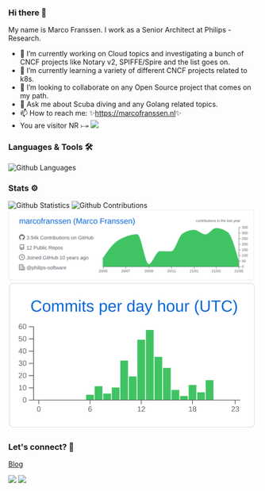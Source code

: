 ### Hi there 👋

My name is Marco Franssen. I work as a Senior Architect at Philips - Research.

- 🔭 I’m currently working on Cloud topics and investigating a bunch of CNCF projects like Notary v2, SPIFFE/Spire and the list goes on.
- 🌱 I’m currently learning a variety of different CNCF projects related to k8s.
- 👯 I’m looking to collaborate on any Open Source project that comes on my path. 
- 💬 Ask me about Scuba diving and any Golang related topics.
- 📫 How to reach me: ✨<https://marcofranssen.nl>✨
- You are visitor NR ⤐  ![](http://estruyf-github.azurewebsites.net/api/VisitorHit?user=marcofranssen&repo=marcofranssen&countColorcountColor)
<!--
- 🤔 I’m looking for help with ...
- 😄 Pronouns: ...
- ⚡ Fun fact: ...
-->

### Languages & Tools 🛠  

![Github Languages](https://github-readme-stats.vercel.app/api/top-langs/?username=marcofranssen&layout=compact&count_private=true)

### Stats ⚙️

![Github Statistics](https://github-readme-stats.vercel.app/api/?username=marcofranssen&count_private=true&show_icons=true)
![Github Contributions](https://github-readme-streak-stats.herokuapp.com/?user=marcofranssen&hide_border=true)
![](profile-summary-card-output/github/0-profile-details.svg)
![](profile-summary-card-output/github/4-productive-time.svg)

### Let's connect? 🤝

[Blog](https://marcofranssen.nl)

[![](https://img.shields.io/badge/-LinkedIn-0077B5?style=flat&logo=Linkedin&logoColor=white)](https://www.linkedin.com/in/marcofranssen)
[![](https://img.shields.io/badge/-Twitter-%231DA1F2?style=flat&logo=twitter&logoColor=white)](https://twitter.com/marcofranssen)
